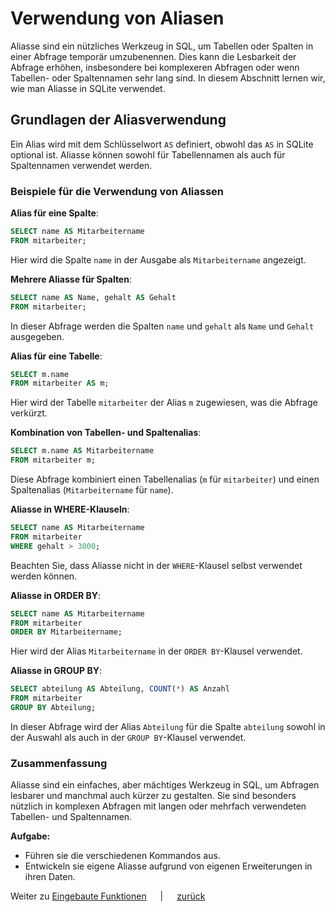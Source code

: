 # Verwendung von Aliasen

Aliasse sind ein nützliches Werkzeug in SQL, um Tabellen oder Spalten in einer Abfrage temporär umzubenennen. Dies kann
die Lesbarkeit der Abfrage erhöhen, insbesondere bei komplexeren Abfragen oder wenn Tabellen- oder Spaltennamen sehr
lang sind. In diesem Abschnitt lernen wir, wie man Aliasse in SQLite verwendet.

## Grundlagen der Aliasverwendung

Ein Alias wird mit dem Schlüsselwort `AS` definiert, obwohl das `AS` in SQLite optional ist. Aliasse können sowohl für
Tabellennamen als auch für Spaltennamen verwendet werden.

### Beispiele für die Verwendung von Aliassen

**Alias für eine Spalte**:

```sql
SELECT name AS Mitarbeitername
FROM mitarbeiter;
```

Hier wird die Spalte `name` in der Ausgabe als `Mitarbeitername` angezeigt.

**Mehrere Aliasse für Spalten**:

```sql
SELECT name AS Name, gehalt AS Gehalt
FROM mitarbeiter;
```

In dieser Abfrage werden die Spalten `name` und `gehalt` als `Name` und `Gehalt` ausgegeben.

**Alias für eine Tabelle**:

```sql
SELECT m.name
FROM mitarbeiter AS m;
```

Hier wird der Tabelle `mitarbeiter` der Alias `m` zugewiesen, was die Abfrage verkürzt.

**Kombination von Tabellen- und Spaltenalias**:

```sql
SELECT m.name AS Mitarbeitername
FROM mitarbeiter m;
```

Diese Abfrage kombiniert einen Tabellenalias (`m` für `mitarbeiter`) und einen Spaltenalias (`Mitarbeitername`
für `name`).

**Aliasse in WHERE-Klauseln**:

```sql
SELECT name AS Mitarbeitername
FROM mitarbeiter
WHERE gehalt > 3000;
```

Beachten Sie, dass Aliasse nicht in der `WHERE`-Klausel selbst verwendet werden können.

**Aliasse in ORDER BY**:

```sql
SELECT name AS Mitarbeitername
FROM mitarbeiter
ORDER BY Mitarbeitername;
```

Hier wird der Alias `Mitarbeitername` in der `ORDER BY`-Klausel verwendet.

**Aliasse in GROUP BY**:

```sql
SELECT abteilung AS Abteilung, COUNT(*) AS Anzahl
FROM mitarbeiter
GROUP BY Abteilung;
```

In dieser Abfrage wird der Alias `Abteilung` für die Spalte `abteilung` sowohl in der Auswahl als auch in
der `GROUP BY`-Klausel verwendet.

### Zusammenfassung

Aliasse sind ein einfaches, aber mächtiges Werkzeug in SQL, um Abfragen lesbarer und manchmal auch kürzer zu gestalten.
Sie sind besonders nützlich in komplexen Abfragen mit langen oder mehrfach verwendeten Tabellen- und Spaltennamen.

**Aufgabe:**

- Führen sie die verschiedenen Kommandos aus.
- Entwickeln sie eigene Aliasse aufgrund von eigenen Erweiterungen in ihren Daten.

Weiter zu [Eingebaute Funktionen](../unterrichte/build_in_functions.md) &emsp; | &emsp; [zurück](../datenbanken.md)
